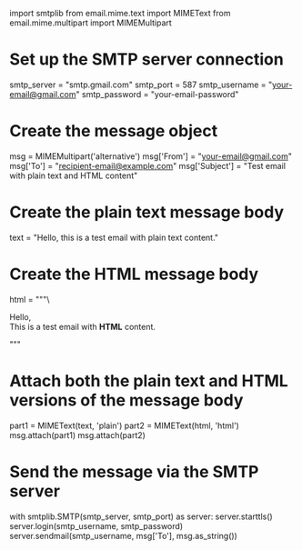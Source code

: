 import smtplib
from email.mime.text import MIMEText
from email.mime.multipart import MIMEMultipart

# Set up the SMTP server connection
smtp_server = "smtp.gmail.com"
smtp_port = 587
smtp_username = "your-email@gmail.com"
smtp_password = "your-email-password"

# Create the message object
msg = MIMEMultipart('alternative')
msg['From'] = "your-email@gmail.com"
msg['To'] = "recipient-email@example.com"
msg['Subject'] = "Test email with plain text and HTML content"

# Create the plain text message body
text = "Hello, this is a test email with plain text content."

# Create the HTML message body
html = """\
<html>
  <body>
    <p>Hello,<br>
       This is a test email with <b>HTML</b> content.
    </p>
  </body>
</html>
"""

# Attach both the plain text and HTML versions of the message body
part1 = MIMEText(text, 'plain')
part2 = MIMEText(html, 'html')
msg.attach(part1)
msg.attach(part2)

# Send the message via the SMTP server
with smtplib.SMTP(smtp_server, smtp_port) as server:
    server.starttls()
    server.login(smtp_username, smtp_password)
    server.sendmail(smtp_username, msg['To'], msg.as_string())
